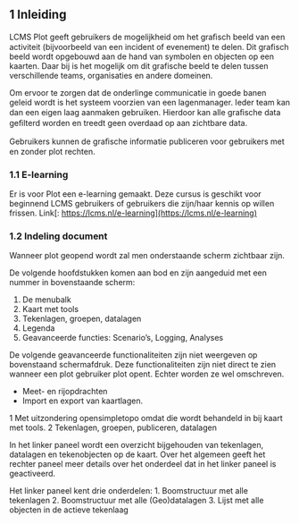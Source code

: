 ## 1  Inleiding

LCMS Plot geeft gebruikers de mogelijkheid om het graﬁsch beeld van een activiteit (bijvoorbeeld van een incident of evenement) te delen. Dit grafisch beeld wordt opgebouwd aan de hand van symbolen en objecten op een kaarten. Daar bij is het mogelijk om dit grafische beeld te delen tussen verschillende teams, organisaties en andere domeinen.

Om ervoor te zorgen dat de onderlinge communicatie in goede banen geleid wordt is het systeem voorzien van een lagenmanager. Ieder team kan dan een eigen laag aanmaken gebruiken. Hierdoor kan alle graﬁsche data geﬁlterd worden en treedt geen overdaad op aan zichtbare data.

Gebruikers kunnen de graﬁsche informatie publiceren voor gebruikers met en zonder plot rechten.

### 1.1 E-learning
Er is voor Plot een e-learning gemaakt. Deze cursus is geschikt voor beginnend LCMS gebruikers of gebruikers die zijn/haar kennis op willen frissen. Link[: https://lcms.nl/e-learning](https://lcms.nl/e-learning) 

### 1.2 Indeling document
Wanneer plot geopend wordt zal men onderstaande scherm zichtbaar zijn.
 
De volgende hoofdstukken komen aan bod en zijn aangeduid met een nummer in 
bovenstaande scherm: 

1. De menubalk 
2. Kaart met tools  
3. Tekenlagen, groepen, datalagen
4. Legenda 
5. Geavanceerde functies: Scenario’s, Logging, Analyses  
 
De volgende geavanceerde functionaliteiten zijn niet weergeven op bovenstaand schermafdruk. Deze functionaliteiten zijn niet direct te zien wanneer een plot gebruiker plot opent. Echter worden ze wel omschreven.

- Meet- en rijopdrachten 
- Import en export van kaartlagen. 

 
1 Met uitzondering opensimpletopo omdat die wordt behandeld in bij kaart met tools. 
2  Tekenlagen, groepen, publiceren, datalagen 
 
In het linker paneel wordt een overzicht bijgehouden van 
tekenlagen, datalagen en tekenobjecten op de kaart. Over het 
algemeen geeft het rechter paneel meer details over het 
onderdeel dat in het linker paneel is geactiveerd.  
 
Het linker paneel kent drie onderdelen: 
1. 
Boomstructuur met alle tekenlagen 
2. 
Boomstructuur met alle (Geo)datalagen 
3. 
Lijst met alle objecten in de actieve tekenlaag 
 
 